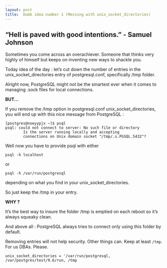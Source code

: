 ```yaml
---
layout: post
title:  Dumb idea number 1 (Messing with unix_socket_directories)
---
```


## “Hell is paved with good intentions.” - Samuel Johnson


<!-- ## Dumb idea #1 :  Unix socket directories `/tmp` missing for .sock file -->

Sometimes you come across an overachiever. Someone that thinks very highly of himself but keeps on inventing new ways to shackle you.
 
Today idea of the day : let’s cut down the number of entries in the unix_socket_directories entry of postgresql.conf, specifically /tmp folder.

Alright now, PostgreSQL might not be the smartest ever when it comes to managing .sock files for local connections.

**BUT...**

If you remove the /tmp option in postgresql.conf unix_socket_directories, you will end up with this nice message from PostgreSQL :


~~~
[postgres@noeyypjx ~]$ psql
psql: could not connect to server: No such file or directory
        Is the server running locally and accepting
        connections on Unix domain socket "/tmp/.s.PGSQL.5432"?
~~~


Well now you have to provide psql with either 

`psql -h localhost` 

or 

`psql -h /var/run/postgresql`

depending on what you find in your unix_socket_directories.

So just keep the /tmp in your entry.

**WHY ?**

It’s the best way to insure the folder /tmp is emptied on each reboot so it’s always squeaky clean.

And above all : PostgreSQL always tries to connect only using this folder by default.

Removing entries will not help security. Other things can. Keep at least `/tmp`. For us DBAs. Please.

`unix_socket_directories = '/var/run/postgresql, /var/postgres/test/9.6/run, /tmp`
